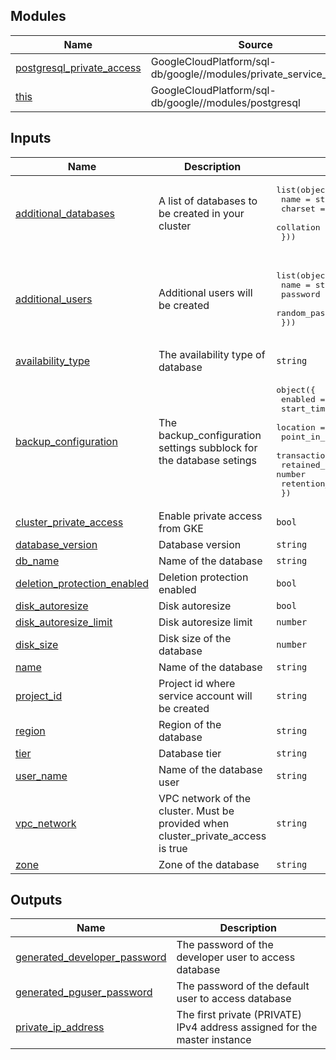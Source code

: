 <!-- BEGIN_TF_DOCS -->


## Modules

| Name | Source | Version |
|------|--------|---------|
| <a name="module_postgresql_private_access"></a> [postgresql\_private\_access](#module\_postgresql\_private\_access) | GoogleCloudPlatform/sql-db/google//modules/private_service_access | 16.1.0 |
| <a name="module_this"></a> [this](#module\_this) | GoogleCloudPlatform/sql-db/google//modules/postgresql | 16.1.0 |

## Inputs

| Name | Description | Type | Default | Required |
|------|-------------|------|---------|:--------:|
| <a name="input_additional_databases"></a> [additional\_databases](#input\_additional\_databases) | A list of databases to be created in your cluster | <pre>list(object({<br>    name      = string<br>    charset   = string<br>    collation = string<br>  }))</pre> | `[]` | no |
| <a name="input_additional_users"></a> [additional\_users](#input\_additional\_users) | Additional users will be created | <pre>list(object({<br>    name            = string<br>    password        = string<br>    random_password = bool<br>  }))</pre> | <pre>[<br>  {<br>    "name": "developer",<br>    "password": "",<br>    "random_password": true<br>  }<br>]</pre> | no |
| <a name="input_availability_type"></a> [availability\_type](#input\_availability\_type) | The availability type of database | `string` | `"REGIONAL"` | no |
| <a name="input_backup_configuration"></a> [backup\_configuration](#input\_backup\_configuration) | The backup\_configuration settings subblock for the database setings | <pre>object({<br>    enabled                        = bool<br>    start_time                     = string<br>    location                       = string<br>    point_in_time_recovery_enabled = bool<br>    transaction_log_retention_days = string<br>    retained_backups               = number<br>    retention_unit                 = string<br>  })</pre> | <pre>{<br>  "enabled": true,<br>  "location": "US",<br>  "point_in_time_recovery_enabled": true,<br>  "retained_backups": null,<br>  "retention_unit": null,<br>  "start_time": "07:00",<br>  "transaction_log_retention_days": 7<br>}</pre> | no |
| <a name="input_cluster_private_access"></a> [cluster\_private\_access](#input\_cluster\_private\_access) | Enable private access from GKE | `bool` | `true` | no |
| <a name="input_database_version"></a> [database\_version](#input\_database\_version) | Database version | `string` | `"POSTGRES_14"` | no |
| <a name="input_db_name"></a> [db\_name](#input\_db\_name) | Name of the database | `string` | `"pgdb"` | no |
| <a name="input_deletion_protection_enabled"></a> [deletion\_protection\_enabled](#input\_deletion\_protection\_enabled) | Deletion protection enabled | `bool` | `true` | no |
| <a name="input_disk_autoresize"></a> [disk\_autoresize](#input\_disk\_autoresize) | Disk autoresize | `bool` | `true` | no |
| <a name="input_disk_autoresize_limit"></a> [disk\_autoresize\_limit](#input\_disk\_autoresize\_limit) | Disk autoresize limit | `number` | `50` | no |
| <a name="input_disk_size"></a> [disk\_size](#input\_disk\_size) | Disk size of the database | `number` | `10` | no |
| <a name="input_name"></a> [name](#input\_name) | Name of the database | `string` | n/a | yes |
| <a name="input_project_id"></a> [project\_id](#input\_project\_id) | Project id where service account will be created | `string` | n/a | yes |
| <a name="input_region"></a> [region](#input\_region) | Region of the database | `string` | n/a | yes |
| <a name="input_tier"></a> [tier](#input\_tier) | Database tier | `string` | `"db-f1-micro"` | no |
| <a name="input_user_name"></a> [user\_name](#input\_user\_name) | Name of the database user | `string` | `"pguser"` | no |
| <a name="input_vpc_network"></a> [vpc\_network](#input\_vpc\_network) | VPC network of the cluster. Must be provided when cluster\_private\_access is true | `string` | n/a | yes |
| <a name="input_zone"></a> [zone](#input\_zone) | Zone of the database | `string` | n/a | yes |

## Outputs

| Name | Description |
|------|-------------|
| <a name="output_generated_developer_password"></a> [generated\_developer\_password](#output\_generated\_developer\_password) | The password of the developer user to access database |
| <a name="output_generated_pguser_password"></a> [generated\_pguser\_password](#output\_generated\_pguser\_password) | The password of the default user to access database |
| <a name="output_private_ip_address"></a> [private\_ip\_address](#output\_private\_ip\_address) | The first private (PRIVATE) IPv4 address assigned for the master instance |
<!-- END_TF_DOCS -->